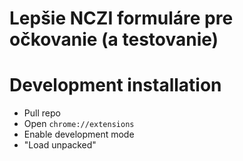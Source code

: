 # Lepšie NCZI formuláre pre očkovanie (a testovanie)


# Development installation

- Pull repo
- Open `chrome://extensions`
- Enable development mode
- "Load unpacked"